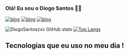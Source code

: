 ### Olá! Eu sou o Diogo Santos 🧑‍🦱

[![blog](https://img.shields.io/badge/Instagram-E4405F?style=for-the-badge&logo=instagram&logoColor=white)](https://www.instagram.com/diogo_santoszxx/)
[![blog](https://img.shields.io/badge/LinkedIn-0077B5?style=for-the-badge&logo=linkedin&logoColor=white)](https://www.linkedin.com/in/diogo-figueira-266670185/)
[![blog](https://img.shields.io/badge/Discord-7289DA?style=for-the-badge&logo=discord&logoColor=white)](559837956626448407)

![DiogoSantoszxx GitHub stats](https://github-readme-stats.vercel.app/api?username=DiogoSantoszxx&show_icons=true&theme=radical)
[![Top Langs](https://github-readme-stats.vercel.app/api/top-langs/?username=DiogoSantoszxx)](https://github.com/DiogoSantoszxx/github-readme-stats)

## Tecnologias que eu uso no meu dia !
<div style="display: inline-block;"><br/>
    <align="center" alt"Html5" src="https://img.shields.io/badge/HTML5-E34F26?style=for-the-badge&logo=html5&logoColor=white"alt="Html5"/>
    <align="center" alt"Css" src="https://img.shields.io/badge/CSS3-1572B6?style=for-the-badge&logo=css3&logoColor=white" />       
    <align="center" alt"js" src="https://img.shields.io/badge/JavaScript-323330?style=for-the-badge&logo=javascript&logoColor=F7DF1E" />
    <align="center" alt"React" src="https://img.shields.io/badge/React-20232A?style=for-the-badge&logo=react&logoColor=61DAFB" />
    <align="center" alt"node" src="https://img.shields.io/badge/Node.js-43853D?style=for-the-badge&logo=node.js&logoColor=white" />
                    
</div>

